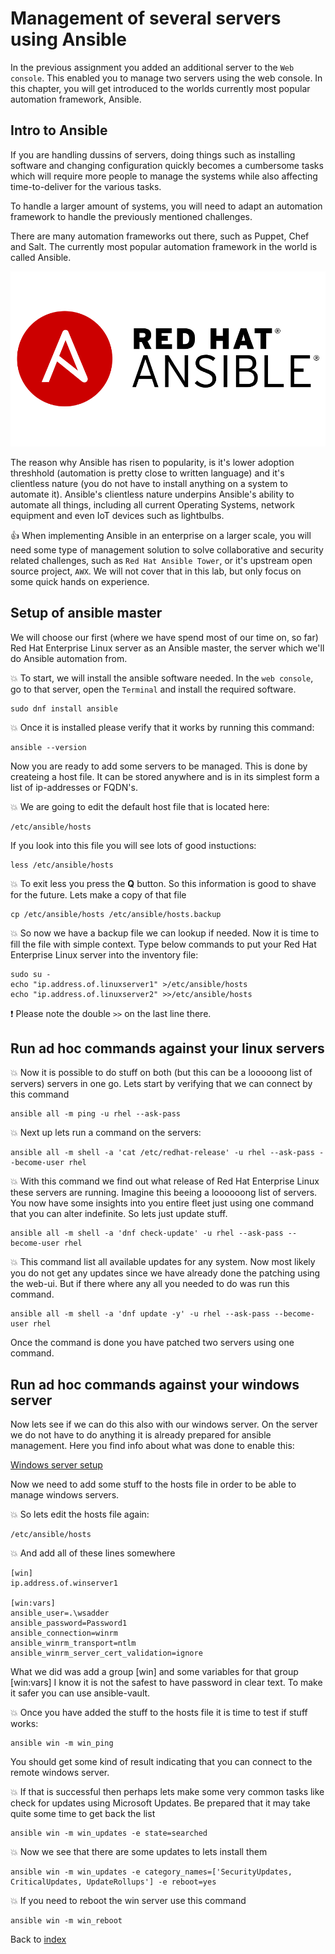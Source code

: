 # Management of several servers using Ansible

In the previous assignment you added an additional server to the ```Web console```. This enabled you to manage two servers using the web console. In this chapter, you will get introduced to the worlds currently most popular automation framework, Ansible.

## Intro to Ansible

If you are handling dussins of servers, doing things such as installing software and changing configuration quickly becomes a cumbersome tasks which will require more people to manage the systems while also affecting time-to-deliver for the various tasks.

To handle a larger amount of systems, you will need to adapt an automation framework to handle the previously mentioned challenges.

There are many automation frameworks out there, such as Puppet, Chef and Salt. The currently most popular automation framework in the world is called Ansible.

![ansible logo](images/ansiblelogo.png)

The reason why Ansible has risen to popularity, is it's lower adoption threshhold (automation is pretty close to written language) and it's clientless nature (you do not have to install anything on a system to automate it). Ansible's clientless nature underpins Ansible's ability to automate all things, including all current Operating Systems, network equipment and even IoT devices such as lightbulbs. 

:thumbsup: When implementing Ansible in an enterprise on a larger scale, you will need some type of management solution to solve collaborative and security related challenges, such as ```Red Hat Ansible Tower```, or it's upstream open source project, ```AWX```. We will not cover that in this lab, but only focus on some quick hands on experience.

## Setup of ansible master

We will choose our first (where we have spend most of our time on, so far) Red Hat Enterprise Linux server as an Ansible master, the server which we'll do Ansible automation from.

:boom: To start, we will install the ansible software needed. In the ```web console```, go to that server, open the ```Terminal``` and install the required software.
```
sudo dnf install ansible
```

:boom: Once it is installed please verify that it works by running this command:
```
ansible --version
```

Now you are ready to add some servers to be managed. This is done by createing a host file. It can be stored anywhere and is in its simplest form a list of ip-addresses or FQDN's.

:boom: We are going to edit the default host file that is located here:
```
/etc/ansible/hosts
```

If you look into this file you will see lots of good instuctions:
```
less /etc/ansible/hosts
```

:boom: To exit less you press the **Q** button. So this information is good to shave for the future. Lets make a copy of that file
```
cp /etc/ansible/hosts /etc/ansible/hosts.backup
```

:boom: So now we have a backup file we can lookup if needed. Now it is time to fill the file with simple context. Type below commands to put your Red Hat Enterprise Linux server into the inventory file:
```
sudo su -
echo "ip.address.of.linuxserver1" >/etc/ansible/hosts
echo "ip.address.of.linuxserver2" >>/etc/ansible/hosts
```

:exclamation: Please note the double ```>>``` on the last line there.

## Run ad hoc commands against your linux servers

:boom: Now it is possible to do stuff on both (but this can be a looooong list of servers) servers in one go. Lets start by verifying that we can connect by this command
```
ansible all -m ping -u rhel --ask-pass
```

:boom: Next up lets run a command on the servers:
```
ansible all -m shell -a 'cat /etc/redhat-release' -u rhel --ask-pass --become-user rhel
```

:boom: With this command we find out what release of Red Hat Enterprise Linux these servers are running. Imagine this beeing a loooooong list of servers. You now have some insights into you entire fleet just using one command that you can alter indefinite. So lets just update stuff.
```
ansible all -m shell -a 'dnf check-update' -u rhel --ask-pass --become-user rhel
```

:boom: This command list all available updates for any system. Now most likely you do not get any updates since we have already done the patching using the web-ui. But if there where any all you needed to do was run this command.
```
ansible all -m shell -a 'dnf update -y' -u rhel --ask-pass --become-user rhel
```

Once the command is done you have patched two servers using one command.

## Run ad hoc commands against your windows server

Now lets see if we can do this also with our windows server. On the server we do not have to do anything it is already prepared for ansible management. Here you find info about what was done to enable this:

[Windows server setup](https://docs.ansible.com/ansible/latest/user_guide/windows_setup.html)

Now we need to add some stuff to the hosts file in order to be able to manage windows servers.

:boom: So lets edit the hosts file again:
```
/etc/ansible/hosts
```
:boom: And add all of these lines somewhere
```
[win]
ip.address.of.winserver1

[win:vars]
ansible_user=.\wsadder
ansible_password=Password1
ansible_connection=winrm
ansible_winrm_transport=ntlm
ansible_winrm_server_cert_validation=ignore
```

What we did was add a group [win] and some variables for that group [win:vars]
I know it is not the safest to have password in clear text. To make it safer you can use ansible-vault.

:boom: Once you have added the stuff to the hosts file it is time to test if stuff works:

```
ansible win -m win_ping
```

You should get some kind of result indicating that you can connect to the remote windows server.

:boom: If that is successful then perhaps lets make some very common tasks like check for updates using Microsoft Updates. Be prepared that it may take quite some time to get back the list
```
ansible win -m win_updates -e state=searched
```

:boom:  Now we see that there are some updates to lets install them
```
ansible win -m win_updates -e category_names=['SecurityUpdates, CriticalUpdates, UpdateRollups'] -e reboot=yes
```

:boom: If you need to reboot the win server use this command
```
ansible win -m win_reboot
```

Back to [index](thews.md)

